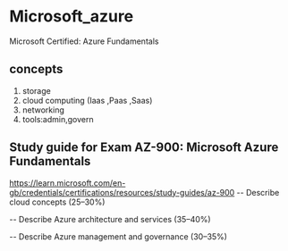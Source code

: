 # Microsoft_azure
Microsoft Certified: Azure Fundamentals

## concepts 
1. storage
2. cloud computing (Iaas ,Paas ,Saas)
3. networking
4. tools:admin,govern

## Study guide for Exam AZ-900: Microsoft Azure Fundamentals
https://learn.microsoft.com/en-gb/credentials/certifications/resources/study-guides/az-900
-- Describe cloud concepts (25–30%)

-- Describe Azure architecture and services (35–40%)

-- Describe Azure management and governance (30–35%)




